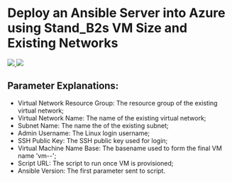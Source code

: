 # Deploy an Ansible Server into Azure using Stand_B2s VM Size and Existing Networks 

<a href="https://portal.azure.com/#create/Microsoft.Template/uri/https%3A%2F%2Fraw.githubusercontent.com%2Fsiaomingjeng%2Fansiblebastincreation%2Fmaster%2Fansible_azure.json" target="_blank">
    <img src="http://azuredeploy.net/deploybutton.png"/>
</a>
<a href="http://armviz.io/#/?load=https%3A%2F%2Fraw.githubusercontent.com%2Fsiaomingjeng%2Fansiblebastincreation%2Fmaster%2Fansible_azure.json" target="_blank">
    <img src="http://armviz.io/visualizebutton.png"/> 
</a>

## Parameter Explanations:
- Virtual Network Resource Group: The resource group of the existing virtual network;
- Virtual Network Name: The name of the existing virtual network;
- Subnet Name: The name the of the existing subnet;
- Admin Username: The Linux login username;
- SSH Public Key: The SSH public key used for login;
- Virtual Machine Name Base: The basename used to form the final VM name 'vm-<base>-<random string>';
- Script URL: The script to run once VM is provisioned;
- Ansible Version: The first parameter sent to script.


